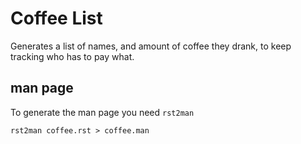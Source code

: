 # Coffee List

Generates a list of names, and amount of coffee they drank, to keep tracking who has to pay what.

## man page

To generate the man page you need `rst2man`

```shell
rst2man coffee.rst > coffee.man
```
